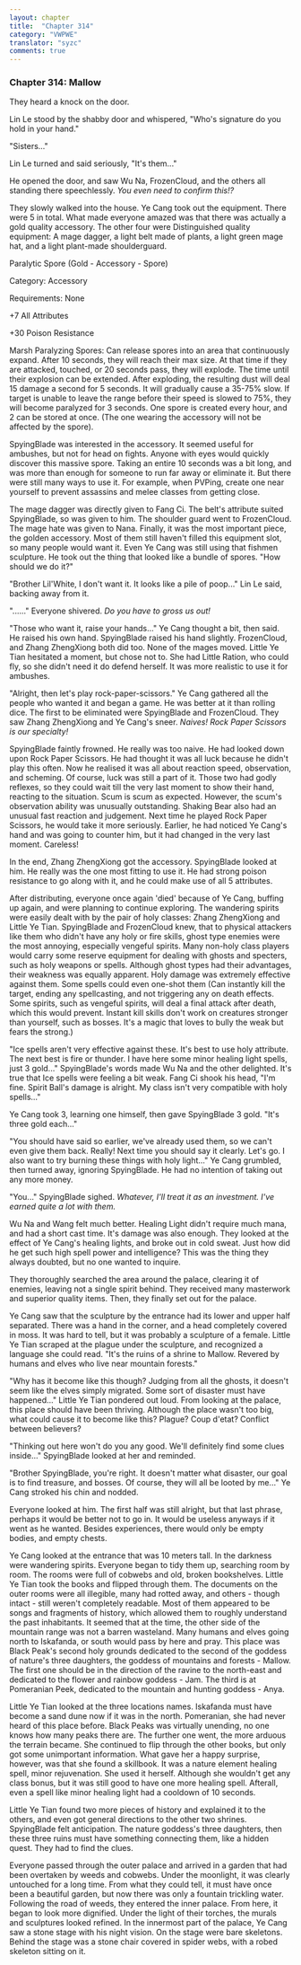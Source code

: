 ```yaml
---
layout: chapter
title:  "Chapter 314"
category: "VWPWE"
translator: "syzc"
comments: true
---
```


### Chapter 314: Mallow

They heard a knock on the door.

 Lin Le stood by the shabby door and whispered, "Who's signature do you hold in your hand."

"Sisters..."

Lin Le turned and said seriously, "It's them..."

He opened the door, and saw Wu Na, FrozenCloud, and the others all standing there speechlessly. *You even need to confirm this!?*

They slowly walked into the house. Ye Cang took out the equipment. There were 5 in total. What made everyone amazed was that there was actually a gold quality accessory. The other four were Distinguished quality equipment: A mage dagger, a light belt made of plants, a light green mage hat, and a light plant-made shoulderguard.

Paralytic Spore (Gold - Accessory - Spore)

Category: Accessory

Requirements: None

+7 All Attributes

+30 Poison Resistance

Marsh Paralyzing Spores: Can release spores into an area that continuously expand. After 10 seconds, they will reach their max size. At that time if they are attacked, touched, or 20 seconds pass, they will explode. The time until their explosion can be extended. After exploding, the resulting dust will deal 15 damage a second for 5 seconds. It will gradually cause a 35-75% slow. If target is unable to leave the range before their speed is slowed to 75%, they will become paralyzed for 3 seconds. One spore is created every hour, and 2 can be stored at once. (The one wearing the accessory will not be affected by the spore).

SpyingBlade was interested in the accessory. It seemed useful for ambushes, but not for head on fights. Anyone with eyes would quickly discover this massive spore. Taking an entire 10 seconds was a bit long, and was more than enough for someone to run far away or eliminate it. But there were still many ways to use it. For example, when PVPing, create one near yourself to prevent assassins and melee classes from getting close.

The mage dagger was directly given to Fang Ci. The belt's attribute suited SpyingBlade, so was given to him. The shoulder guard went to FrozenCloud. The mage hate was given to Nana. Finally, it was the most important piece, the golden accessory. Most of them still haven't filled this equipment slot, so many people would want it. Even Ye Cang was still using that fishmen sculpture. He took out the thing that looked like a bundle of spores. "How should we do it?"

"Brother Lil'White, I don't want it. It looks like a pile of poop..." Lin Le said, backing away from it.

"......" Everyone shivered. *Do you have to gross us out!*

"Those who want it, raise your hands..." Ye Cang thought a bit, then said. He raised his own hand. SpyingBlade raised his hand slightly. FrozenCloud, and Zhang ZhengXiong both did too. None of the mages moved. Little Ye Tian hesitated a moment, but chose not to. She had Little Ration, who could fly, so she didn't need it do defend herself. It was more realistic to use it for ambushes.

"Alright, then let's play rock-paper-scissors." Ye Cang gathered all the people who wanted it and began a game. He was better at it than rolling dice. The first to be eliminated were SpyingBlade and FrozenCloud. They saw Zhang ZhengXiong and Ye Cang's sneer. *Naives! Rock Paper Scissors is our specialty!*

SpyingBlade faintly frowned. He really was too naive. He had looked down upon Rock Paper Scissors. He had thought it was all luck because he didn't play this often. Now he realised it was all about reaction speed, observation, and scheming. Of course, luck was still a part of it. Those two had godly reflexes, so they could wait till the very last moment to show their hand, reacting to the situation. Scum is scum as expected. However, the scum's observation ability was unusually outstanding. Shaking Bear also had an unusual fast reaction and judgement. Next time he played Rock Paper Scissors, he would take it more seriously. Earlier, he had noticed Ye Cang's hand and was going to counter him, but it had changed in the very last moment. Careless!

In the end, Zhang ZhengXiong got the accessory. SpyingBlade looked at him. He really was the one most fitting to use it. He had strong poison resistance to go along with it, and he could make use of all 5 attributes.

After distributing, everyone once again 'died' because of Ye Cang, buffing up again, and were planning to continue exploring. The wandering spirits were easily dealt with by the pair of holy classes: Zhang ZhengXiong and Little Ye Tian. SpyingBlade and FrozenCloud knew, that to physical attackers like them who didn't have any holy or fire skills, ghost type enemies were the most annoying, especially vengeful spirits. Many non-holy class players would carry some reserve equipment for dealing with ghosts and specters, such as holy weapons or spells. Although ghost types had their advantages, their weakness was equally apparent. Holy damage was extremely effective against them. Some spells could even one-shot them (Can instantly kill the target, ending any spellcasting, and not triggering any on death effects. Some spirits, such as vengeful spirits, will deal a final attack after death, which this would prevent. Instant kill skills don't work on creatures stronger than yourself, such as bosses. It's a magic that loves to bully the weak but fears the strong.)

"Ice spells aren't very effective against these. It's best to use holy attribute. The next best is fire or thunder. I have here some minor healing light spells, just 3 gold..." SpyingBlade's words made Wu Na and the other delighted. It's true that Ice spells were feeling a bit weak. Fang Ci shook his head, "I'm fine. Spirit Ball's damage is alright. My class isn't very compatible with holy spells..."

Ye Cang took 3, learning one himself, then gave SpyingBlade 3 gold. "It's three gold each..."

"You should have said so earlier, we've already used them, so we can't even give them back. Really! Next time you should say it clearly. Let's go. I also want to try burning these things with holy light..." Ye Cang grumbled, then turned away, ignoring SpyingBlade. He had no intention of taking out any more money.

"You..." SpyingBlade sighed. *Whatever, I'll treat it as an investment. I've earned quite a lot with them.*

Wu Na and Wang felt much better. Healing Light didn't require much mana, and had a short cast time. It's damage was also enough. They looked at the effect of Ye Cang's healing lights, and broke out in cold sweat. Just how did he get such high spell power and intelligence? This was the thing they always doubted, but no one wanted to inquire.

They thoroughly searched the area around the palace, clearing it of enemies, leaving not a single spirit behind. They received many masterwork and superior quality items. Then, they finally set out for the palace.

Ye Cang saw that the sculpture by the entrance had its lower and upper half separated. There was a hand in the corner, and a head completely covered in moss. It was hard to tell, but it was probably a sculpture of a female. Little Ye Tian scraped at the plague under the sculpture, and recognized a language she could read. "It's the ruins of a shrine to Mallow. Revered by humans and elves who live near mountain forests."

"Why has it become like this though? Judging from all the ghosts, it doesn't seem like the elves simply migrated. Some sort of disaster must have happened..." Little Ye Tian pondered out loud. From looking at the palace, this place should have been thriving. Although the place wasn't too big, what could cause it to become like this? Plague? Coup d'etat? Conflict between believers?

"Thinking out here won't do you any good. We'll definitely find some clues inside..." SpyingBlade looked at her and reminded.

"Brother SpyingBlade, you're right. It doesn't matter what disaster, our goal is to find treasure, and bosses. Of course, they will all be looted by me..." Ye Cang stroked his chin and nodded.

Everyone looked at him. The first half was still alright, but that last phrase, perhaps it would be better not to go in. It would be useless anyways if it went as he wanted. Besides experiences, there would only be empty bodies, and empty chests.

Ye Cang looked at the entrance that was 10 meters tall. In the darkness were wandering spirits. Everyone began to tidy them up, searching room by room. The rooms were full of cobwebs and old, broken bookshelves. Little Ye Tian took the books and flipped through them. The documents on the outer rooms were all illegible, many had rotted away, and others - though intact - still weren't completely readable. Most of them appeared to be songs and fragments of history, which allowed them to roughly understand the past inhabitants. It seemed that at the time, the other side of the mountain range was not a barren wasteland. Many humans and elves going north to Iskafanda, or south would pass by here and pray. This place was Black Peak's second holy grounds dedicated to the second of the goddess of nature's three daughters, the goddess of mountains and forests - Mallow. The first one should be in the direction of the ravine to the north-east and dedicated to the flower and rainbow goddess - Jam. The third is at Pomeranian Peek, dedicated to the mountain and hunting goddess - Anya.

Little Ye Tian looked at the three locations names. Iskafanda must have become a sand dune now if it was in the north. Pomeranian, she had never heard of this place before. Black Peaks was virtually unending, no one knows how many peaks there are. The further one went, the more arduous the terrain became. She continued to flip through the other books, but only got some unimportant information. What gave her a happy surprise, however, was that she found a skillbook. It was a nature element healing spell, minor rejuvenation. She used it herself. Although she wouldn't get any class bonus, but it was still good to have one more healing spell. Afterall, even a spell like minor healing light had a cooldown of 10 seconds.

Little Ye Tian found two more pieces of history and explained it to the others, and even got general directions to the other two shrines. SpyingBlade felt anticipation. The nature goddess's three daughters, then these three ruins must have something connecting them, like a hidden quest. They had to find the clues.

Everyone passed through the outer palace and arrived in a garden that had been overtaken by weeds and cobwebs. Under the moonlight, it was clearly untouched for a long time. From what they could tell, it must have once been a beautiful garden, but now there was only a fountain trickling water. Following the road of weeds, they entered the inner palace. From here, it began to look more dignified. Under the light of their torches, the murals and sculptures looked refined. In the innermost part of the palace, Ye Cang saw a stone stage with his night vision. On the stage were bare skeletons. Behind the stage was a stone chair covered in spider webs, with a robed skeleton sitting on it.
